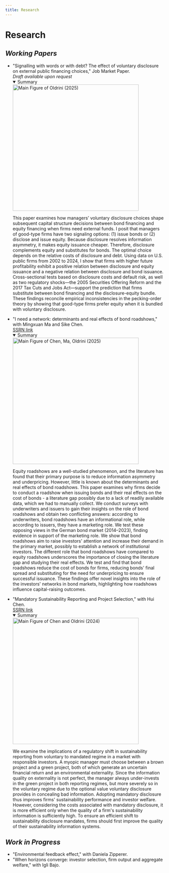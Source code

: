 ```yaml
---
title: Research 
---
```

# **Research** 

## **_Working Papers_**

<section id="research" class="home-section wg-research">
    <div class="research-info">
        <ul>
        <li><i class="far fa-newspaper"></i>"Signalling with words or with debt? The effect of voluntary disclosure on external public financing choices," Job Market Paper.<br><i>Draft available upon request</i>
        <details open><summary>Summary</summary>
            <div class="summary-grid">
                <div class="summary-img text-center">
                    <img src="./avg_annual_change_Bond_total.png" alt="Main Figure of Oldrini (2025)" class="img-responsive" style="width: 400px; height: auto;">
                </div>
                <div class="summary-info">
                <p>This paper examines how managers’ voluntary disclosure choices shape subsequent capital structure decisions between bond financing and equity financing when firms need external funds. I posit that managers of good-type firms have two signaling options: (1) issue bonds or (2) disclose and issue equity. Because disclosure resolves information asymmetry, it makes equity issuance cheaper. Therefore, disclosure complements equity and substitutes for bonds. The optimal choice depends on the relative costs of disclosure and debt. 
                Using data on U.S. public firms from 2002 to 2024, I show that firms with higher future profitability exhibit a positive relation between disclosure and equity issuance and a negative relation between disclosure and bond issuance. Cross-sectional tests based on disclosure costs and default risk, as well as two regulatory shocks—the 2005 Securities Offering Reform and the 2017 Tax Cuts and Jobs Act—support the prediction that firms substitute between bond financing and the disclosure-equity bundle. These findings reconcile empirical inconsistencies in the pecking-order theory by showing that good-type firms prefer equity when it is bundled with voluntary disclosure.</p>
                </div>
            </div>
        </details>
        </li>
        </ul>
        <ul>
        <li><i class="far fa-newspaper"></i>"I need a network: determinants and real effects of bond roadshows," with Mingxuan Ma and Sike Chen.<br><a href="https://papers.ssrn.com/sol3/papers.cfm?abstract_id=5378115" class="blue-rectangle" target="_blank">SSRN link</a>
        <details open><summary>Summary</summary>
            <div class="summary-grid">
                <div class="summary-img text-center">
                    <img src="./Roadshows_types_year.png" alt="Main Figure of Chen, Ma, Oldrini (2025)" class="img-responsive" style="width: 400px; height: auto;">
                </div>
                <div class="summary-info">
                <p>Equity roadshows are a well-studied phenomenon, and the literature has found that their primary purpose is to reduce information asymmetry and underpricing. However, little is known about the determinants and real effects of bond roadshows.
                This paper examines why firms decide to conduct a roadshow when issuing bonds and their real effects on the cost of bonds - a literature gap possibly due to a lack of readily available data, which we had to manually collect.
                We conduct surveys with underwriters and issuers to gain their insights on the role of bond roadshows and obtain two conflicting answers: according to underwriters, bond roadshows have an informational role, while according to issuers, they have a marketing role. We test these opposing views in the German bond market (2014–2023), finding evidence in support of the marketing role. We show that bond roadshows aim to raise investors' attention and increase their demand in the primary market, possibly to establish a network of institutional investors.
                The different role that bond roadshows have compared to equity roadshows underscores the importance of closing the literature gap and studying their real effects. We test and find that bond roadshows reduce the cost of bonds for firms, reducing bonds' final spread and substituting for the need for underpricing to ensure successful issuance.
                These findings offer novel insights into the role of the investors' networks in bond markets, highlighting how roadshows influence capital-raising outcomes.</p>
                </div>
            </div>
        </details>
        </li>
        </ul>
        <ul>
        <li><i class="far fa-newspaper"></i>"Mandatory Sustainability Reporting and Project Selection," with Hui Chen.<br><a href="https://papers.ssrn.com/sol3/papers.cfm?abstract_id=4864092" class="blue-rectangle" target="_blank">SSRN link</a>
        <details open><summary>Summary</summary>
            <div class="summary-grid">
                <div class="summary-img text-center">
                    <img src="./Equilibrium_costly_firm_value_high_beta.jpg" alt="Main Figure of Chen and Oldrini (2024)" class="img-responsive" style="width: 400px; height: auto;">
                </div>
                <div class="summary-info">
                <p>We examine the implications of a regulatory shift in sustainability reporting from voluntary to mandated regime in a market with responsible investors. A myopic manager must choose between a brown project and a green project, both of which generate an uncertain financial return and an environmental externality. Since the information quality on externality is not perfect, the manager always under-invests in the green project in both reporting regimes, but more severely so in the voluntary regime due to the optional value voluntary disclosure provides in concealing bad information. Adopting mandatory disclosure thus improves firms' sustainability performance and investor welfare. However, considering the costs associated with mandatory disclosure, it is more efficient only when the quality of a firm's sustainability information is sufficiently high. To ensure an efficient shift to sustainability disclosure mandates, firms should first improve the quality of their sustainability information systems.</p>
                </div>
            </div>
        </details>
        </li>
        </ul>
    </div>
</section>

## **_Work in Progress_**

<section id="work-in-progress" class="home-section wg-work-in-progress">
    <div class="work-info">
        <ul>
        <li><i class="fas fa-person-digging"></i>"Environmental feedback effect," with Daniela Zipperer.</li>
        <li><i class="fas fa-person-digging"></i>"When horizons converge: investor selection, firm output and aggregate welfare," with Igli Bajo.</li>
        </ul>
    </div>
</section>

<!-- Include Font Awesome for icons -->
<link rel="stylesheet" href="https://cdnjs.cloudflare.com/ajax/libs/font-awesome/5.15.4/css/all.min.css">
<link rel="stylesheet" href="https://cdnjs.cloudflare.com/ajax/libs/font-awesome/6.5.1/css/all.min.css">